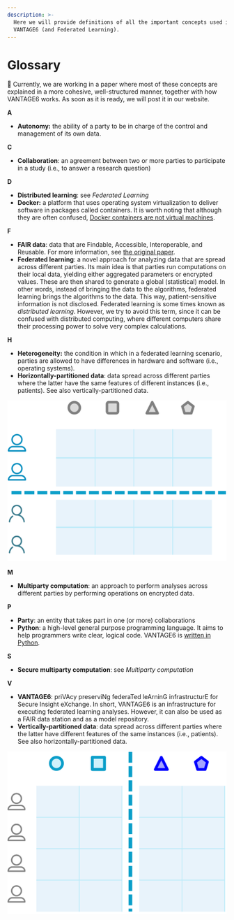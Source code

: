 ```yaml
---
description: >-
  Here we will provide definitions of all the important concepts used in
  VANTAGE6 (and Federated Learning).
---
```


# Glossary

📝 Currently, we are working in a paper where most of these concepts are explained in a more cohesive, well-structured manner, together with how VANTAGE6 works. As soon as it is ready, we will post it in our website.

**A**

* **Autonomy:** the ability of a party to be in charge of the control and management of its own data.

**C**

* **Collaboration**: an agreement between two or more parties to participate in a study \(i.e., to answer a research question\)

**D**

* **Distributed learning**: see _Federated Learning_
* **Docker:** a platform that uses operating system virtualization to deliver software in packages called containers. It is worth noting that although they are often confused, [Docker containers are not virtual machines](https://www.docker.com/blog/containers-are-not-vms/).

**F**

* **FAIR data**: data that are Findable, Accessible, Interoperable, and Reusable. For more information, see [the original paper](https://www.nature.com/articles/sdata201618.pdf?origin=ppub).
* **Federated learning**: a novel approach for analyzing data that are spread across different parties. Its main idea is that parties run computations on their local data, yielding either aggregated parameters or encrypted values. These are then shared to generate a global \(statistical\) model. In other words, instead of bringing the data to the algorithms, federated learning brings the algorithms to the data. This way, patient-sensitive information is not disclosed. Federated learning is some times known as _distributed learning_. However, we try to avoid this term, since it can be confused with distributed computing, where different computers share their processing power to solve very complex calculations.

**H**

* **Heterogeneity:** the condition in which in a federated learning scenario, parties are allowed to have differences in hardware and software \(i.e., operating systems\).
* **Horizontally-partitioned data**: data spread across different parties where the latter have the same features of different instances \(i.e., patients\). See also vertically-partitioned data.

![](../.gitbook/assets/horizontal.PNG)

**M**

* **Multiparty computation**: an approach to perform analyses across different parties by performing operations on encrypted data.

**P**

* **Party**: an entity that takes part in one \(or more\) collaborations
* **Python**:  a high-level general purpose programming language. It aims to help programmers write clear, logical code. VANTAGE6 is [written in Python](https://github.com/IKNL/vantage6).

**S**

* **Secure multiparty computation**: see _Multiparty computation_

**V**

* **VANTAGE6**: priVAcy preserviNg federaTed leArninG infrastructurE for Secure Insight eXchange. In short, VANTAGE6 is an infrastructure for executing federated learning analyses. However, it can also be used as a FAIR data station and as a model repository.
* **Vertically-partitioned data**: data spread across different parties where the latter have different features of the same instances \(i.e., patients\). See also horizontally-partitioned data.

![](../.gitbook/assets/vertical.png)

